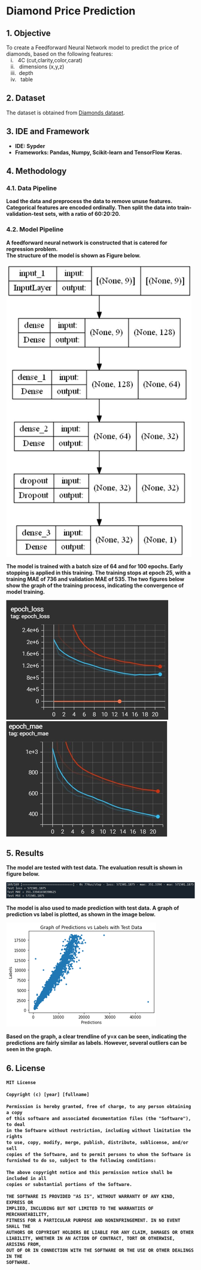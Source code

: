 # Diamond Price Prediction
## 1. Objective
To create a Feedforward Neural Network model to predict the price of diamonds, based on the following features:  <br />
&nbsp;&nbsp; i. &nbsp; 4C (cut,clarity,color,carat)   <br />
&nbsp;&nbsp; ii. &nbsp; dimensions (x,y,z)   <br />
&nbsp;&nbsp; iii.&nbsp;  depth   <br />
&nbsp;&nbsp; iv. &nbsp; table   <br />

## 2. Dataset
The dataset is obtained from [Diamonds dataset](https://www.kaggle.com/datasets/shivam2503/diamonds).

## 3. IDE and Framework
- <b>IDE<b>: Sypder  <br />
- <b>Frameworks<b>: Pandas, Numpy, Scikit-learn and TensorFlow Keras.

## 4. Methodology
### 4.1. Data Pipeline
Load the data and preprocess the data to remove unuse features. Categorical features are encoded ordinally. Then split the data into train-validation-test sets, with a ratio of 60:20:20.

### 4.2. Model Pipeline
A feedforward neural network is constructed that is catered for regression problem. <br />
The structure of the model is shown as Figure below.

![Model](images/model.jpg)

The model is trained with a batch size of 64 and for 100 epochs. Early stopping is applied in this training. The training stops at epoch 25, with a training MAE of 736 and validation MAE of 535. The two figures below show the graph of the training process, indicating the convergence of model training.

![Loss Graph](images/lossGraph.jpg) ![MAE Graph](images/maeGraph.jpg)

## 5. Results
The model are tested with test data. The evaluation result is shown in figure below.

![Test Result](images/test_result.jpg)

The model is also used to made prediction with test data. A graph of prediction vs label is plotted, as shown in the image below.

![Graph Result](images/result.png)

Based on the graph, a clear trendline of y=x can be seen, indicating the predictions are fairly similar as labels. However, several outliers can be seen in the graph.

## 6. License
```
MIT License

Copyright (c) [year] [fullname]

Permission is hereby granted, free of charge, to any person obtaining a copy
of this software and associated documentation files (the "Software"), to deal
in the Software without restriction, including without limitation the rights
to use, copy, modify, merge, publish, distribute, sublicense, and/or sell
copies of the Software, and to permit persons to whom the Software is
furnished to do so, subject to the following conditions:

The above copyright notice and this permission notice shall be included in all
copies or substantial portions of the Software.

THE SOFTWARE IS PROVIDED "AS IS", WITHOUT WARRANTY OF ANY KIND, EXPRESS OR
IMPLIED, INCLUDING BUT NOT LIMITED TO THE WARRANTIES OF MERCHANTABILITY,
FITNESS FOR A PARTICULAR PURPOSE AND NONINFRINGEMENT. IN NO EVENT SHALL THE
AUTHORS OR COPYRIGHT HOLDERS BE LIABLE FOR ANY CLAIM, DAMAGES OR OTHER
LIABILITY, WHETHER IN AN ACTION OF CONTRACT, TORT OR OTHERWISE, ARISING FROM,
OUT OF OR IN CONNECTION WITH THE SOFTWARE OR THE USE OR OTHER DEALINGS IN THE
SOFTWARE.
```